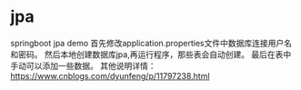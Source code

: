 # jpa
springboot jpa demo
首先修改application.properties文件中数据库连接用户名和密码。
然后本地创建数据库jpa,再运行程序，那些表会自动创建。
最后在表中手动可以添加一些数据。
其他说明详情：https://www.cnblogs.com/dyunfeng/p/11797238.html

